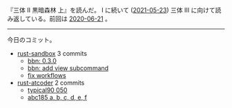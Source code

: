 『三体 II 黒暗森林 上』を読んだ。 I に続いて ([2021-05-23]) 三体 III に向けて読み返している。前回は [2020-06-21] 。

---

今日のコミット。

- [rust-sandbox](https://github.com/bouzuya/rust-sandbox) 3 commits
  - [bbn: 0.3.0](https://github.com/bouzuya/rust-sandbox/commit/877b618b423b47b976cba0f72641846f175f46d8)
  - [bbn: add view subcommand](https://github.com/bouzuya/rust-sandbox/commit/8f461b5d1e1db689e69002f2577a401ba9a79fa7)
  - [fix workflows](https://github.com/bouzuya/rust-sandbox/commit/e01ac01dc81abf8c34d47f2e0882f22e225f2317)
- [rust-atcoder](https://github.com/bouzuya/rust-atcoder) 2 commits
  - [typical90 050](https://github.com/bouzuya/rust-atcoder/commit/96b2d1ff7a3e9e7402597e9f2b159bc713733021)
  - [abc185 a, b, c, d, e, f](https://github.com/bouzuya/rust-atcoder/commit/cb8a009e20a2a55b5c4aa3ffd1b4c81e43f8f379)

[2020-06-21]: https://blog.bouzuya.net/2020/06/21/
[2021-05-23]: https://blog.bouzuya.net/2021/05/23/
